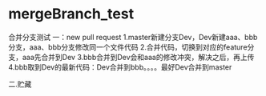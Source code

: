 # mergeBranch_test
合并分支测试
一：new pull request
1.master新建分支Dev，Dev新建aaa、bbb分支，aaa、bbb分支修改同一个文件代码
2.合并代码，切换到对应的feature分支，aaa先合并到Dev
3.bbb合并到Dev会和aaa的修改冲突，解决之后，再上传
4.bbb取到Dev的最新代码：Dev合并到bbb。。。。最好Dev合并到master

二.贮藏

